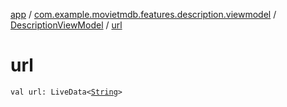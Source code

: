 [app](../../index.md) / [com.example.movietmdb.features.description.viewmodel](../index.md) / [DescriptionViewModel](index.md) / [url](./url.md)

# url

`val url: LiveData<`[`String`](https://kotlinlang.org/api/latest/jvm/stdlib/kotlin/-string/index.html)`>`